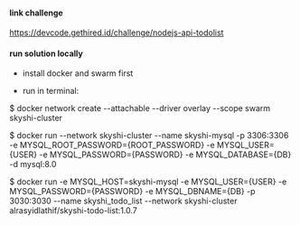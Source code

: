 #### link challenge
https://devcode.gethired.id/challenge/nodejs-api-todolist

#### run solution locally
- install docker and swarm first

- run in terminal:

$ docker network create --attachable --driver overlay --scope swarm skyshi-cluster

$ docker run --network skyshi-cluster --name skyshi-mysql -p 3306:3306 -e MYSQL_ROOT_PASSWORD={ROOT_PASSWORD} -e MYSQL_USER={USER} -e MYSQL_PASSWORD={PASSWORD} -e MYSQL_DATABASE={DB} -d mysql:8.0

$ docker run -e MYSQL_HOST=skyshi-mysql -e MYSQL_USER={USER} -e MYSQL_PASSWORD={PASSWORD} -e MYSQL_DBNAME={DB} -p 3030:3030 --name skyshi_todo_list --network skyshi-cluster alrasyidlathif/skyshi-todo-list:1.0.7
